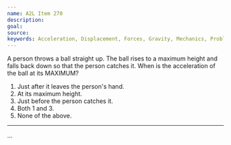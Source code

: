 ```yaml
---
name: A2L Item 270
description: 
goal: 
source: 
keywords: Acceleration, Displacement, Forces, Gravity, Mechanics, Problem Solving, Velocity
---
```


A person throws a ball straight up. The ball rises to a maximum height
and falls back down so that the person catches it. When is the
acceleration of the ball at its MAXIMUM?

1. Just after it leaves the person's hand.
2. At its maximum height.
3. Just before the person catches it.
4. Both 1 and 3.
5. None of the above.

<hr/>


...
